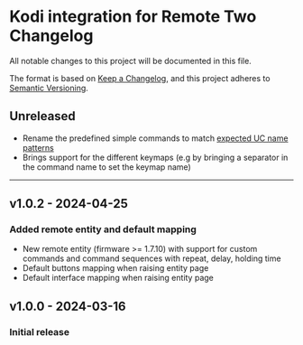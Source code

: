 # Kodi integration for Remote Two Changelog

All notable changes to this project will be documented in this file.

The format is based on [Keep a Changelog](https://keepachangelog.com/en/1.0.0/),
and this project adheres to [Semantic Versioning](https://semver.org/spec/v2.0.0.html).

## Unreleased

- Rename the predefined simple commands to match [expected UC name patterns](https://github.com/unfoldedcircle/core-api/blob/main/doc/entities/entity_media_player.md#command-name-patterns)
- Brings support for the different keymaps (e.g by bringing a separator in the command name to set the keymap name)

---

## v1.0.2 - 2024-04-25
### Added remote entity and default mapping
- New remote entity (firmware >= 1.7.10) with support for custom commands and command sequences with repeat, delay, holding time
- Default buttons mapping when raising entity page
- Default interface mapping when raising entity page

## v1.0.0 - 2024-03-16
### Initial release
